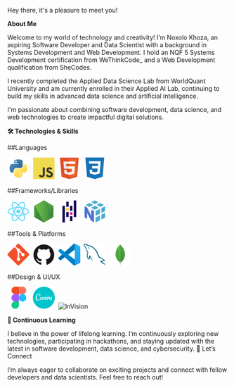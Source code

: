 
Hey there, it's a pleasure to meet you! 


**About Me**

Welcome to my world of technology and creativity!
I’m Noxolo Khoza, an aspiring Software Developer and Data Scientist with a background in Systems Development and Web Development. I hold an NQF 5 Systems Development certification from WeThinkCode_ and a Web Development qualification from SheCodes.

I recently completed the Applied Data Science Lab from WorldQuant University and am currently enrolled in their Applied AI Lab, continuing to build my skills in advanced data science and artificial intelligence.

I'm passionate about combining software development, data science, and web technologies to create impactful digital solutions.

**🛠️ Technologies & Skills**

##Languages

<div> <img src="https://github.com/devicons/devicon/blob/master/icons/python/python-original.svg" title="Python" alt="Python" width="50" height="50"/>&nbsp; <img src="https://github.com/devicons/devicon/blob/master/icons/javascript/javascript-original.svg" title="JavaScript" alt="JavaScript" width="50" height="50"/>&nbsp; <img src="https://github.com/devicons/devicon/blob/master/icons/html5/html5-original.svg" title="HTML5" alt="HTML5" width="50" height="50"/>&nbsp; <img src="https://github.com/devicons/devicon/blob/master/icons/css3/css3-plain.svg" title="CSS3" alt="CSS3" width="50" height="50"/> </div>

##Frameworks/Libraries

<div> <img src="https://github.com/devicons/devicon/blob/master/icons/react/react-original.svg" title="React" alt="React" width="50" height="50"/>&nbsp; <img src="https://github.com/devicons/devicon/blob/master/icons/nodejs/nodejs-original.svg" title="Node.js" alt="Node.js" width="50" height="50"/>&nbsp; <img src="https://github.com/devicons/devicon/blob/master/icons/pandas/pandas-original.svg" title="Pandas" alt="Pandas" width="50" height="50"/>&nbsp; <img src="https://github.com/devicons/devicon/blob/master/icons/numpy/numpy-original.svg" title="NumPy" alt="NumPy" width="50" height="50"/> </div>

##Tools & Platforms

<div> <img src="https://github.com/devicons/devicon/blob/master/icons/git/git-original.svg" title="Git" alt="Git" width="50" height="50"/>&nbsp; <img src="https://github.com/devicons/devicon/blob/master/icons/github/github-original.svg" title="GitHub" alt="GitHub" width="50" height="50"/>&nbsp; <img src="https://github.com/devicons/devicon/blob/master/icons/vscode/vscode-original.svg" title="VSCode" alt="VSCode" width="50" height="50"/>&nbsp; <img src="https://github.com/devicons/devicon/blob/master/icons/mysql/mysql-original.svg" title="SQL" alt="SQL" width="50" height="50"/>&nbsp; <img src="https://github.com/devicons/devicon/blob/master/icons/mongodb/mongodb-original.svg" title="MongoDB" alt="MongoDB" width="50" height="50"/> </div>


##Design & UI/UX

<div> <img src="https://github.com/devicons/devicon/blob/master/icons/figma/figma-original.svg" title="Figma" alt="Figma" width="50" height="50"/>&nbsp; <img src="https://github.com/devicons/devicon/blob/master/icons/canva/canva-original.svg" title="Canva" alt="Canva" width="50" height="50"/>&nbsp; <img src="https://github.com/devicons/devicon/blob/master/icons/invision/invision-original.svg" title="InVision" alt="InVision" width="50" height="50"/> </div>

**🌱 Continuous Learning**

I believe in the power of lifelong learning. I’m continuously exploring new technologies, participating in hackathons, and staying updated with the latest in software development, data science, and cybersecurity.
🤝 Let’s Connect

I’m always eager to collaborate on exciting projects and connect with fellow developers and data scientists. Feel free to reach out!
